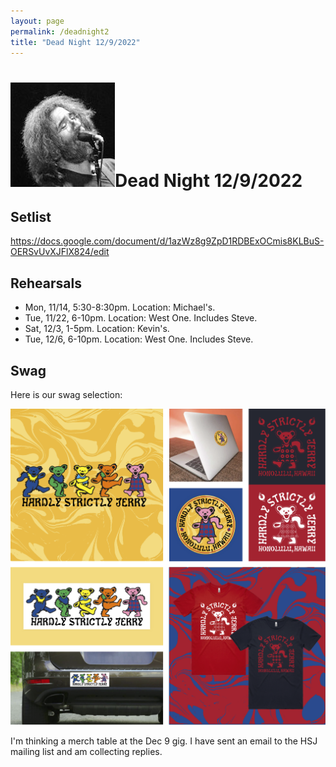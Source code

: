 ```yaml
---
layout: page
permalink: /deadnight2
title: "Dead Night 12/9/2022"
---
```


<h1><img class="ui avatar image" src="/images/jerryavatar.jpg">Dead Night 12/9/2022</h1>

## Setlist

<https://docs.google.com/document/d/1azWz8g9ZpD1RDBExOCmis8KLBuS-OERSvUvXJFlX824/edit>

## Rehearsals

* Mon, 11/14, 5:30-8:30pm. Location: Michael's. 
* Tue, 11/22, 6-10pm. Location: West One. Includes Steve.
* Sat, 12/3, 1-5pm. Location: Kevin's. 
* Tue, 12/6, 6-10pm. Location: West One. Includes Steve.

<!--

Preliminary discussion with setlist ideas, including Michael's suggestions at bottom: 

<https://docs.google.com/document/d/1gwz838x-ze5SmF_cUq2q9961Hm-fp5J1a9sbINjGMDA/edit#>

Other possible dates include:
* Sat, Nov 19, afternoon
* Sun, Nov 20, afternoon
* Sun, Dec 4, afternoon
* Mon, Dec 5, evening

Here is a summary of availability to rehearse:

<img class="ui centered fluid image" src="/images/22-12-09-rehearsal-availability.png">

Rehearsal proposal, working backwards:
  * Tue 12/6 or Wed 12/7, (with Steve). 6-9pm. Location: Steve's or West One?
  * Sat 12/3 or Sun 12/4, (with Steve). 1-4 or 2-5pm? Location: MS or KH?
  * Tue 11/22 or Sun 11/20. Afternoon or evening, depending. 
  * Mon 11/14.  6-8pm. Location: MS?
-->


## Swag 

Here is our swag selection:

<img class="ui centered fluid image" src="/images/logo/HSJ_LogoSet.png">

I'm thinking a merch table at the Dec 9 gig. I have sent an email to the HSJ mailing list and am collecting replies.

